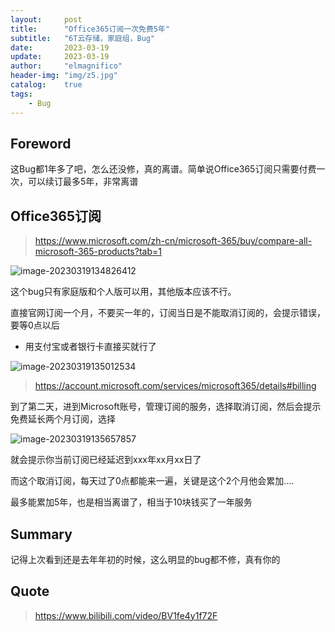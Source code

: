 ```yaml
---
layout:     post
title:      "Office365订阅一次免费5年"
subtitle:   "6T云存储，家庭组，Bug"
date:       2023-03-19
update:     2023-03-19
author:     "elmagnifico"
header-img: "img/z5.jpg"
catalog:    true
tags:
    - Bug
---
```


## Foreword

这Bug都1年多了吧，怎么还没修，真的离谱。简单说Office365订阅只需要付费一次，可以续订最多5年，非常离谱



## Office365订阅

> https://www.microsoft.com/zh-cn/microsoft-365/buy/compare-all-microsoft-365-products?tab=1

![image-20230319134826412](https://img.elmagnifico.tech/static/upload/elmagnifico/202303191348495.png)

这个bug只有家庭版和个人版可以用，其他版本应该不行。

直接官网订阅一个月，不要买一年的，订阅当日是不能取消订阅的，会提示错误，要等0点以后

- 用支付宝或者银行卡直接买就行了



![image-20230319135012534](https://img.elmagnifico.tech/static/upload/elmagnifico/202303191350584.png)

> https://account.microsoft.com/services/microsoft365/details#billing

到了第二天，进到Microsoft账号，管理订阅的服务，选择取消订阅，然后会提示免费延长两个月订阅，选择

![image-20230319135657857](https://img.elmagnifico.tech/static/upload/elmagnifico/202303191356915.png)

就会提示你当前订阅已经延迟到xxx年xx月xx日了



而这个取消订阅，每天过了0点都能来一遍，关键是这个2个月他会累加....

最多能累加5年，也是相当离谱了，相当于10块钱买了一年服务



## Summary

记得上次看到还是去年年初的时候，这么明显的bug都不修，真有你的



## Quote

> https://www.bilibili.com/video/BV1fe4y1f72F

